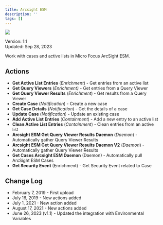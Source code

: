 ```yaml
---
title: Arcsight ESM
description: ''
tags: []
---
```


![](/img/platform-services/automation-service/app-central/logos/arcsight-esm.png)

Version: 1.1  
Updated: Sep 28, 2023

Work with cases and active lists in Micro Focus ArcSight ESM.

## Actions

* **Get Active List Entries** (*Enrichment*) - Get entries from an active list
* **Get Query Viewers** (*Enrichment) -* Get entries from a Query Viewer
* **Get Query Viewer Results** (*Enrichment*) - Get results from a Query Viewer
* **Create Case** (*Notification*) - Create a new case
* **Get Case Details** (*Notification*) - Get the details of a case
* **Update Case** (*Notification*) - Update an existing case
* **Add Active List Entries** (*Containment*) - Add a new entry to an active list
* **Clean Active List Entries** (*Containment*) - Clean entries from an active list
* **Arcsight ESM Get Query Viewer Results Daemon** (*Daemon*) - Automatically gather Query Viewer Results
* **Arcsight ESM Get Query Viewer Results Daemon V2** (*Daemon*) - Automatically gather Query Viewer Results
* **Get Cases Arcsight ESM Daemon** (Daemon) - Automatically pull ArcSight ESM Cases
* **Get Security Event** (Enrichment) - Get Security Event related to Case

## Change Log

* February 7, 2019 - First upload
* July 16, 2019 - New actions added
* July 1, 2021 - New action added
* August 17, 2021 - New actions added
* June 26, 2023 (v1.1) - Updated the integration with Environmental Variables
